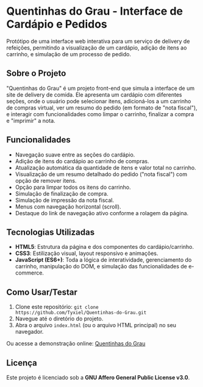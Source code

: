 # Quentinhas do Grau - Interface de Cardápio e Pedidos

Protótipo de uma interface web interativa para um serviço de delivery de refeições, permitindo a visualização de um cardápio, adição de itens ao carrinho, e simulação de um processo de pedido.

## Sobre o Projeto

"Quentinhas do Grau" é um projeto front-end que simula a interface de um site de delivery de comida. Ele apresenta um cardápio com diferentes seções, onde o usuário pode selecionar itens, adicioná-los a um carrinho de compras virtual, ver um resumo do pedido (em formato de "nota fiscal"), e interagir com funcionalidades como limpar o carrinho, finalizar a compra e "imprimir" a nota.

## Funcionalidades

* Navegação suave entre as seções do cardápio.
* Adição de itens do cardápio ao carrinho de compras.
* Atualização automática da quantidade de itens e valor total no carrinho.
* Visualização de um resumo detalhado do pedido ("nota fiscal") com opção de remover itens.
* Opção para limpar todos os itens do carrinho.
* Simulação de finalização de compra.
* Simulação de impressão da nota fiscal.
* Menus com navegação horizontal (scroll).
* Destaque do link de navegação ativo conforme a rolagem da página.

## Tecnologias Utilizadas

* **HTML5**: Estrutura da página e dos componentes do cardápio/carrinho.
* **CSS3**: Estilização visual, layout responsivo e animações.
* **JavaScript (ES6+)**: Toda a lógica de interatividade, gerenciamento do carrinho, manipulação do DOM, e simulação das funcionalidades de e-commerce.

## Como Usar/Testar

1.  Clone este repositório: `git clone https://github.com/Tyxiel/Quentinhas-do-Grau.git`
2.  Navegue até o diretório do projeto.
3.  Abra o arquivo `index.html` (ou o arquivo HTML principal) no seu navegador.

Ou acesse a demonstração online: [Quentinhas do Grau](https://tyxiel.github.io/Quentinhas-do-Grau/)

## Licença

Este projeto é licenciado sob a **GNU Affero General Public License v3.0**.
